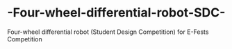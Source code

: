 # -Four-wheel-differential-robot-SDC-
 Four-wheel differential robot (Student Design Competition) for E-Fests Competition
